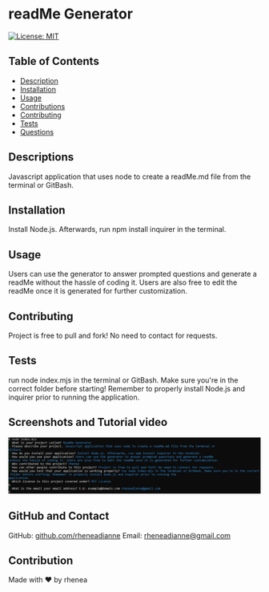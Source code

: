 # readMe Generator

[![License: MIT](https://img.shields.io/badge/License-MIT-yellow.svg)](https://opensource.org/licenses/MIT)
    
## Table of Contents
- [Description](#descriptioN)
- [Installation](#installation)
- [Usage](#usage)
- [Contributions](#contributions)
- [Contributing](#contributing)
- [Tests](#tests)
- [Questions](#questions)


## Descriptions
Javascript application that uses node to create a readMe.md file from the terminal or GitBash.

## Installation
Install Node.js. Afterwards, run npm install inquirer in the terminal.

## Usage 
Users can use the generator to answer prompted questions and generate a readMe without the hassle of coding it. Users are also free to edit the readMe once it is generated for further customization.

## Contributing 
Project is free to pull and fork! No need to contact for requests.

## Tests
run node index.mjs in the terminal or GitBash. Make sure you're in the correct folder before starting! Remember to properly install Node.js and inquirer prior to running the application.

## Screenshots and Tutorial video
![Screenshot of GitBash](./assets/images/screenshot.png)
    
## GitHub and Contact
GitHub: [github.com/rheneadianne](https://github.com/rheneadianne)
Email:  [rheneadianne@gmail.com](mailto:rheneadianne@gmail.com)

## Contribution
Made with ❤️ by rhenea 